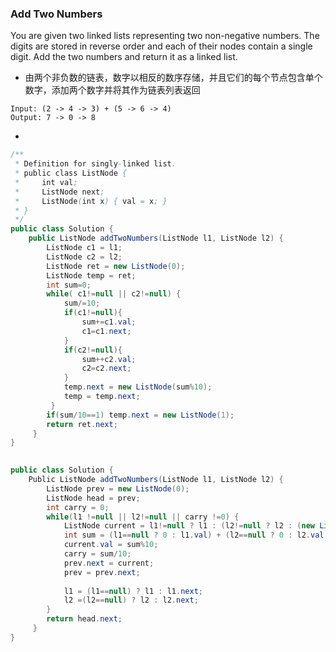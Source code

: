 ### Add Two Numbers

You are given two linked lists representing two non-negative numbers. The digits are stored in reverse order and each of their nodes contain a single digit. Add the two numbers and return it as a linked list.

* 由两个非负数的链表，数字以相反的数序存储，并且它们的每个节点包含单个数字，添加两个数字并将其作为链表列表返回 

```
Input: (2 -> 4 -> 3) + (5 -> 6 -> 4)
Output: 7 -> 0 -> 8
```
*

``` java
/**
 * Definition for singly-linked list.
 * public class ListNode {
 *     int val;
 *     ListNode next;
 *     ListNode(int x) { val = x; }
 * }
 */
public class Solution {
    public ListNode addTwoNumbers(ListNode l1, ListNode l2) {
        ListNode c1 = l1;
        ListNode c2 = l2;
        ListNode ret = new ListNode(0);
        ListNode temp = ret;
        int sum=0;
        while( c1!=null || c2!=null) {
            sum/=10;
            if(c1!=null){
                sum+=c1.val;
                c1=c1.next;
            }
            if(c2!=null){
                sum++c2.val;
                c2=c2.next;
            }
            temp.next = new ListNode(sum%10);
            temp = temp.next;
         }
        if(sum/10==1) temp.next = new ListNode(1);
        return ret.next;
     }
}
            
```

``` java
public class Solution {
    Public ListNode addTwoNumbers(ListNode l1, ListNode l2) {
        ListNode prev = new ListNode(0);
        ListNode head = prev;
        int carry = 0;
        while(l1 !=null || l2!=null || carry !=0) {
            ListNode current = l1!=null ? l1 : (l2!=null ? l2 : (new ListNode(0)));
            int sum = (l1==null ? 0 : l1.val) + (l2==null ? 0 : l2.val) + carry;
            current.val = sum%10;
            carry = sum/10;
            prev.next = current;
            prev = prev.next;
            
            l1 = (l1==null) ? l1 : l1.next;
            l2 =(l2==null) ? l2 : l2.next;
        }
        return head.next;
     }
}
```